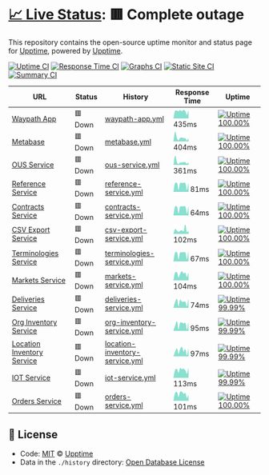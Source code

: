# [📈 Live Status](https://demo.upptime.js.org): <!--live status--> **🟥 Complete outage**

This repository contains the open-source uptime monitor and status page for [Upptime](https://upptime.js.org), powered by [Upptime](https://github.com/upptime/upptime).

[![Uptime CI](https://github.com/koj-co/upptime/workflows/Uptime%20CI/badge.svg)](https://github.com/koj-co/upptime/actions?query=workflow%3A%22Uptime+CI%22)
[![Response Time CI](https://github.com/koj-co/upptime/workflows/Response%20Time%20CI/badge.svg)](https://github.com/koj-co/upptime/actions?query=workflow%3A%22Response+Time+CI%22)
[![Graphs CI](https://github.com/koj-co/upptime/workflows/Graphs%20CI/badge.svg)](https://github.com/koj-co/upptime/actions?query=workflow%3A%22Graphs+CI%22)
[![Static Site CI](https://github.com/koj-co/upptime/workflows/Static%20Site%20CI/badge.svg)](https://github.com/koj-co/upptime/actions?query=workflow%3A%22Static+Site+CI%22)
[![Summary CI](https://github.com/koj-co/upptime/workflows/Summary%20CI/badge.svg)](https://github.com/koj-co/upptime/actions?query=workflow%3A%22Summary+CI%22)

<!--start: status pages-->
<!-- This summary is generated by Upptime (https://github.com/upptime/upptime) -->
<!-- Do not edit this manually, your changes will be overwritten -->

| URL                                                                                     | Status  | History                                                                                                                               | Response Time                                                                                  | Uptime                                                                                                                                                                                                                                                 |
| --------------------------------------------------------------------------------------- | ------- | ------------------------------------------------------------------------------------------------------------------------------------- | ---------------------------------------------------------------------------------------------- | ------------------------------------------------------------------------------------------------------------------------------------------------------------------------------------------------------------------------------------------------------ |
| [Waypath App](https://app.waypath.io)                                                   | 🟥 Down | [waypath-app.yml](https://github.com/fullprofile/status_monitor/commits/master/history/waypath-app.yml)                               | <img alt="Response time graph" src="./graphs/waypath-app.png" height="20"> 435ms               | [![Uptime 100.00%](https://img.shields.io/endpoint?url=https%3A%2F%2Fraw.githubusercontent.com%2Ffullprofile%2Fstatus_monitor%2Fmaster%2Fapi%2Fwaypath-app%2Fuptime.json)](https://status.waypath.io/history/waypath-app)                              |
| [Metabase](https://metabase.waypath.io/)                                                | 🟥 Down | [metabase.yml](https://github.com/fullprofile/status_monitor/commits/master/history/metabase.yml)                                     | <img alt="Response time graph" src="./graphs/metabase.png" height="20"> 404ms                  | [![Uptime 100.00%](https://img.shields.io/endpoint?url=https%3A%2F%2Fraw.githubusercontent.com%2Ffullprofile%2Fstatus_monitor%2Fmaster%2Fapi%2Fmetabase%2Fuptime.json)](https://status.waypath.io/history/metabase)                                    |
| [OUS Service](https://api.waypath.io/ous/health-monitor)                                | 🟥 Down | [ous-service.yml](https://github.com/fullprofile/status_monitor/commits/master/history/ous-service.yml)                               | <img alt="Response time graph" src="./graphs/ous-service.png" height="20"> 361ms               | [![Uptime 100.00%](https://img.shields.io/endpoint?url=https%3A%2F%2Fraw.githubusercontent.com%2Ffullprofile%2Fstatus_monitor%2Fmaster%2Fapi%2Fous-service%2Fuptime.json)](https://status.waypath.io/history/ous-service)                              |
| [Reference Service](https://api.waypath.io/reference/health-monitor)                    | 🟥 Down | [reference-service.yml](https://github.com/fullprofile/status_monitor/commits/master/history/reference-service.yml)                   | <img alt="Response time graph" src="./graphs/reference-service.png" height="20"> 81ms          | [![Uptime 100.00%](https://img.shields.io/endpoint?url=https%3A%2F%2Fraw.githubusercontent.com%2Ffullprofile%2Fstatus_monitor%2Fmaster%2Fapi%2Freference-service%2Fuptime.json)](https://status.waypath.io/history/reference-service)                  |
| [Contracts Service](https://api.waypath.io/contracts/health-monitor)                    | 🟥 Down | [contracts-service.yml](https://github.com/fullprofile/status_monitor/commits/master/history/contracts-service.yml)                   | <img alt="Response time graph" src="./graphs/contracts-service.png" height="20"> 64ms          | [![Uptime 100.00%](https://img.shields.io/endpoint?url=https%3A%2F%2Fraw.githubusercontent.com%2Ffullprofile%2Fstatus_monitor%2Fmaster%2Fapi%2Fcontracts-service%2Fuptime.json)](https://status.waypath.io/history/contracts-service)                  |
| [CSV Export Service](https://api.waypath.io/csv/health-monitor)                         | 🟥 Down | [csv-export-service.yml](https://github.com/fullprofile/status_monitor/commits/master/history/csv-export-service.yml)                 | <img alt="Response time graph" src="./graphs/csv-export-service.png" height="20"> 102ms        | [![Uptime 100.00%](https://img.shields.io/endpoint?url=https%3A%2F%2Fraw.githubusercontent.com%2Ffullprofile%2Fstatus_monitor%2Fmaster%2Fapi%2Fcsv-export-service%2Fuptime.json)](https://status.waypath.io/history/csv-export-service)                |
| [Terminologies Service](https://api.waypath.io/terminologies/health-monitor)            | 🟥 Down | [terminologies-service.yml](https://github.com/fullprofile/status_monitor/commits/master/history/terminologies-service.yml)           | <img alt="Response time graph" src="./graphs/terminologies-service.png" height="20"> 67ms      | [![Uptime 100.00%](https://img.shields.io/endpoint?url=https%3A%2F%2Fraw.githubusercontent.com%2Ffullprofile%2Fstatus_monitor%2Fmaster%2Fapi%2Fterminologies-service%2Fuptime.json)](https://status.waypath.io/history/terminologies-service)          |
| [Markets Service](https://api.waypath.io/markets/health-monitor)                        | 🟥 Down | [markets-service.yml](https://github.com/fullprofile/status_monitor/commits/master/history/markets-service.yml)                       | <img alt="Response time graph" src="./graphs/markets-service.png" height="20"> 104ms           | [![Uptime 100.00%](https://img.shields.io/endpoint?url=https%3A%2F%2Fraw.githubusercontent.com%2Ffullprofile%2Fstatus_monitor%2Fmaster%2Fapi%2Fmarkets-service%2Fuptime.json)](https://status.waypath.io/history/markets-service)                      |
| [Deliveries Service](https://api.waypath.io/deliveries/v1/health-monitor)               | 🟥 Down | [deliveries-service.yml](https://github.com/fullprofile/status_monitor/commits/master/history/deliveries-service.yml)                 | <img alt="Response time graph" src="./graphs/deliveries-service.png" height="20"> 74ms         | [![Uptime 99.99%](https://img.shields.io/endpoint?url=https%3A%2F%2Fraw.githubusercontent.com%2Ffullprofile%2Fstatus_monitor%2Fmaster%2Fapi%2Fdeliveries-service%2Fuptime.json)](https://status.waypath.io/history/deliveries-service)                 |
| [Org Inventory Service](https://api.waypath.io/orginventories/health-monitor)           | 🟥 Down | [org-inventory-service.yml](https://github.com/fullprofile/status_monitor/commits/master/history/org-inventory-service.yml)           | <img alt="Response time graph" src="./graphs/org-inventory-service.png" height="20"> 95ms      | [![Uptime 99.99%](https://img.shields.io/endpoint?url=https%3A%2F%2Fraw.githubusercontent.com%2Ffullprofile%2Fstatus_monitor%2Fmaster%2Fapi%2Forg-inventory-service%2Fuptime.json)](https://status.waypath.io/history/org-inventory-service)           |
| [Location Inventory Service](https://api.waypath.io/locationinventories/health-monitor) | 🟥 Down | [location-inventory-service.yml](https://github.com/fullprofile/status_monitor/commits/master/history/location-inventory-service.yml) | <img alt="Response time graph" src="./graphs/location-inventory-service.png" height="20"> 97ms | [![Uptime 99.99%](https://img.shields.io/endpoint?url=https%3A%2F%2Fraw.githubusercontent.com%2Ffullprofile%2Fstatus_monitor%2Fmaster%2Fapi%2Flocation-inventory-service%2Fuptime.json)](https://status.waypath.io/history/location-inventory-service) |
| [IOT Service](https://api.waypath.io/iot/health-monitor)                                | 🟥 Down | [iot-service.yml](https://github.com/fullprofile/status_monitor/commits/master/history/iot-service.yml)                               | <img alt="Response time graph" src="./graphs/iot-service.png" height="20"> 113ms               | [![Uptime 99.99%](https://img.shields.io/endpoint?url=https%3A%2F%2Fraw.githubusercontent.com%2Ffullprofile%2Fstatus_monitor%2Fmaster%2Fapi%2Fiot-service%2Fuptime.json)](https://status.waypath.io/history/iot-service)                               |
| [Orders Service](https://api.waypath.io/orders/health-monitor)                          | 🟥 Down | [orders-service.yml](https://github.com/fullprofile/status_monitor/commits/master/history/orders-service.yml)                         | <img alt="Response time graph" src="./graphs/orders-service.png" height="20"> 101ms            | [![Uptime 100.00%](https://img.shields.io/endpoint?url=https%3A%2F%2Fraw.githubusercontent.com%2Ffullprofile%2Fstatus_monitor%2Fmaster%2Fapi%2Forders-service%2Fuptime.json)](https://status.waypath.io/history/orders-service)                        |

<!--end: status pages-->

## 📄 License

- Code: [MIT](./LICENSE) © [Upptime](https://upptime.js.org)
- Data in the `./history` directory: [Open Database License](https://opendatacommons.org/licenses/odbl/1-0/)

